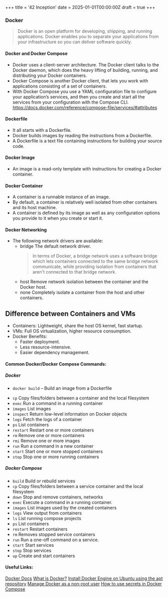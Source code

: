 +++
title = '42 Inception'
date = 2025-01-01T00:00:00Z
draft = true
+++

### Docker
> Docker is an open platform for developing, shipping, and running applications.
> Docker enables you to separate your applications from your infrastructure so you can deliver software quickly.


#### Docker and Docker Compose
* Docker uses a client-server architecture. The Docker client talks to the Docker daemon, which does the heavy lifting of building, running, and distributing your Docker containers.
* Docker Compose is another Docker client, that lets you work with applications consisting of a set of containers.
* With Docker Compose you use a YAML configuration file to configure your application’s services, and then you create and start all the services from your configuration with the Compose CLI.
    https://docs.docker.com/reference/compose-file/services/#attributes

#### Dockerfile
* It all starts with a Dockerfile.
* Docker builds images by reading the instructions from a Dockerfile.
* A Dockerfile is a text file containing instructions for building your source code.


#### Docker Image
* An image is a read-only template with instructions for creating a Docker container.


#### Docker Container
* A container is a runnable instance of an image.
* By default, a container is relatively well isolated from other containers and its host machine.
* A container is defined by its image as well as any configuration options you provide to it when you create or start it.


#### Docker Networking
* The following network drivers are available:
  * bridge  The default network driver.
    > In terms of Docker, a bridge network uses a software bridge which lets containers connected to the same bridge network communicate, while providing isolation from containers that aren't connected to that bridge network.
  * host    Remove network isolation between the container and the Docker host.
  * none    Completely isolate a container from the host and other containers.


## Difference between Containers and VMs
* Containers: Lightweight, share the host OS kernel, fast startup.
* VMs: Full OS virtualization, higher resource consumption.
* Docker Benefits:
  * Faster deployment.
  * Less resource-intensive.
  * Easier dependency management.



#### Common Docker/Docker Compose Commands:

##### Docker
- `docker build`    – Build an image from a Dockerfile
* `cp`          Copy files/folders between a container and the local filesystem
* `exec`        Run a command in a running container
* `images`      List images
* `inspect`     Return low-level information on Docker objects
* `logs`        Fetch the logs of a container
* `ps`          List containers
* `restart`     Restart one or more containers
* `rm`          Remove one or more containers
* `rmi`         Remove one or more images
* `run`         Run a command in a new container
* `start`       Start one or more stopped containers
* `stop`        Stop one or more running containers

##### Docker Compose
* `build`       Build or rebuild services
* `cp`          Copy files/folders between a service container and the local filesystem
* `down`        Stop and remove containers, networks
* `exec`        Execute a command in a running container.
* `images`      List images used by the created containers
* `logs`        View output from containers
* `ls`          List running compose projects
* `ps`          List containers
* `restart`     Restart containers
* `rm`          Removes stopped service containers
* `run`         Run a one-off command on a service.
* `start`       Start services
* `stop`        Stop services
* `up`          Create and start containers



#### Useful Links:
[Docker Docs](https://docs.docker.com/)
[What is Docker?](https://docs.docker.com/get-started/docker-overview/)
[Install Docker Engine on Ubuntu using the apt repository](https://docs.docker.com/engine/install/ubuntu/#install-using-the-repository)
[Manage Docker as a non-root user](https://docs.docker.com/engine/install/linux-postinstall/#manage-docker-as-a-non-root-user)
[How to use secrets in Docker Compose](https://docs.docker.com/compose/how-tos/use-secrets/)
